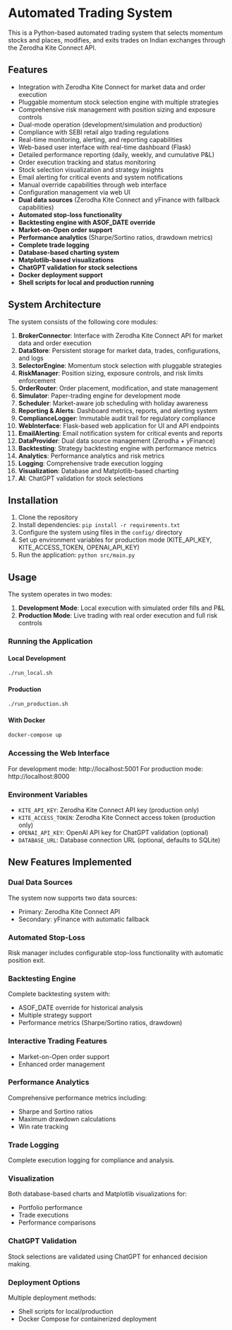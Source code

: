 # Automated Trading System

This is a Python-based automated trading system that selects momentum stocks and places, modifies, and exits trades on Indian exchanges through the Zerodha Kite Connect API.

## Features

- Integration with Zerodha Kite Connect for market data and order execution
- Pluggable momentum stock selection engine with multiple strategies
- Comprehensive risk management with position sizing and exposure controls
- Dual-mode operation (development/simulation and production)
- Compliance with SEBI retail algo trading regulations
- Real-time monitoring, alerting, and reporting capabilities
- Web-based user interface with real-time dashboard (Flask)
- Detailed performance reporting (daily, weekly, and cumulative P&L)
- Order execution tracking and status monitoring
- Stock selection visualization and strategy insights
- Email alerting for critical events and system notifications
- Manual override capabilities through web interface
- Configuration management via web UI
- **Dual data sources** (Zerodha Kite Connect and yFinance with fallback capabilities)
- **Automated stop-loss functionality**
- **Backtesting engine with ASOF_DATE override**
- **Market-on-Open order support**
- **Performance analytics** (Sharpe/Sortino ratios, drawdown metrics)
- **Complete trade logging**
- **Database-based charting system**
- **Matplotlib-based visualizations**
- **ChatGPT validation for stock selections**
- **Docker deployment support**
- **Shell scripts for local and production running**

## System Architecture

The system consists of the following core modules:

1. **BrokerConnector**: Interface with Zerodha Kite Connect API for market data and order execution
2. **DataStore**: Persistent storage for market data, trades, configurations, and logs
3. **SelectorEngine**: Momentum stock selection with pluggable strategies
4. **RiskManager**: Position sizing, exposure controls, and risk limits enforcement
5. **OrderRouter**: Order placement, modification, and state management
6. **Simulator**: Paper-trading engine for development mode
7. **Scheduler**: Market-aware job scheduling with holiday awareness
8. **Reporting & Alerts**: Dashboard metrics, reports, and alerting system
9. **ComplianceLogger**: Immutable audit trail for regulatory compliance
10. **WebInterface**: Flask-based web application for UI and API endpoints
11. **EmailAlerting**: Email notification system for critical events and reports
12. **DataProvider**: Dual data source management (Zerodha + yFinance)
13. **Backtesting**: Strategy backtesting engine with performance metrics
14. **Analytics**: Performance analytics and risk metrics
15. **Logging**: Comprehensive trade execution logging
16. **Visualization**: Database and Matplotlib-based charting
17. **AI**: ChatGPT validation for stock selections

## Installation

1. Clone the repository
2. Install dependencies: `pip install -r requirements.txt`
3. Configure the system using files in the `config/` directory
4. Set up environment variables for production mode (KITE_API_KEY, KITE_ACCESS_TOKEN, OPENAI_API_KEY)
5. Run the application: `python src/main.py`

## Usage

The system operates in two modes:

1. **Development Mode**: Local execution with simulated order fills and P&L
2. **Production Mode**: Live trading with real order execution and full risk controls

### Running the Application

#### Local Development
```bash
./run_local.sh
```

#### Production
```bash
./run_production.sh
```

#### With Docker
```bash
docker-compose up
```

### Accessing the Web Interface

For development mode: http://localhost:5001
For production mode: http://localhost:8000

### Environment Variables

- `KITE_API_KEY`: Zerodha Kite Connect API key (production only)
- `KITE_ACCESS_TOKEN`: Zerodha Kite Connect access token (production only)
- `OPENAI_API_KEY`: OpenAI API key for ChatGPT validation (optional)
- `DATABASE_URL`: Database connection URL (optional, defaults to SQLite)

## New Features Implemented

### Dual Data Sources
The system now supports two data sources:
- Primary: Zerodha Kite Connect API
- Secondary: yFinance with automatic fallback

### Automated Stop-Loss
Risk manager includes configurable stop-loss functionality with automatic position exit.

### Backtesting Engine
Complete backtesting system with:
- ASOF_DATE override for historical analysis
- Multiple strategy support
- Performance metrics (Sharpe/Sortino ratios, drawdown)

### Interactive Trading Features
- Market-on-Open order support
- Enhanced order management

### Performance Analytics
Comprehensive performance metrics including:
- Sharpe and Sortino ratios
- Maximum drawdown calculations
- Win rate tracking

### Trade Logging
Complete execution logging for compliance and analysis.

### Visualization
Both database-based charts and Matplotlib visualizations for:
- Portfolio performance
- Trade executions
- Performance comparisons

### ChatGPT Validation
Stock selections are validated using ChatGPT for enhanced decision making.

### Deployment Options
Multiple deployment methods:
- Shell scripts for local/production
- Docker Compose for containerized deployment